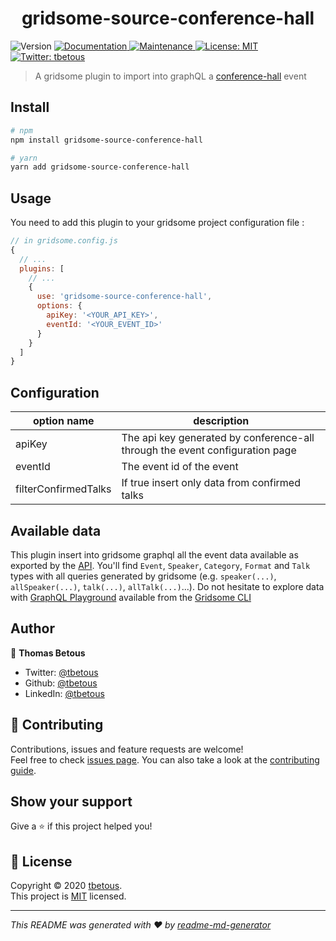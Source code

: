 <h1 align="center">gridsome-source-conference-hall</h1>
<p>
  <img alt="Version" src="https://img.shields.io/badge/version-0.0.1-blue.svg?cacheSeconds=2592000" />
  <a href="https://github.com/tbetous/gridsome-source-conference-hall#readme" target="_blank">
    <img alt="Documentation" src="https://img.shields.io/badge/documentation-yes-brightgreen.svg" />
  </a>
  <a href="https://github.com/tbetous/gridsome-source-conference-hall/graphs/commit-activity" target="_blank">
    <img alt="Maintenance" src="https://img.shields.io/badge/Maintained%3F-yes-green.svg" />
  </a>
  <a href="https://github.com/tbetous/gridsome-source-conference-hall/blob/master/LICENSE" target="_blank">
    <img alt="License: MIT" src="https://img.shields.io/badge/license-MIT-yellow.svg" />
  </a>
  <a href="https://twitter.com/tbetous" target="_blank">
    <img alt="Twitter: tbetous" src="https://img.shields.io/twitter/follow/tbetous.svg?style=social" />
  </a>
</p>

> A gridsome plugin to import into graphQL a [conference-hall](https://conference-hall.io/) event

## Install

```bash
# npm
npm install gridsome-source-conference-hall

# yarn
yarn add gridsome-source-conference-hall
```

## Usage

You need to add this plugin to your gridsome project configuration file :

```javascript
// in gridsome.config.js
{
  // ...
  plugins: [
    // ...
    {
      use: 'gridsome-source-conference-hall',
      options: {
        apiKey: '<YOUR_API_KEY>',
        eventId: '<YOUR_EVENT_ID>'
      }
    }
  ]
}
```

## Configuration

| option name          | description                                                                  |
| -------------------- | ---------------------------------------------------------------------------- |
| apiKey               | The api key generated by conference-all through the event configuration page |
| eventId              | The event id of the event                                                    |
| filterConfirmedTalks | If true insert only data from confirmed talks                                |

## Available data

This plugin insert into gridsome graphql all the event data available as exported by the [API](https://contribute-conference-hall.netlify.com/?path=/docs/apis-event--page). You'll find `Event`, `Speaker`, `Category`, `Format` and `Talk` types with all queries generated by gridsome (e.g. `speaker(...)`, `allSpeaker(...)`, `talk(...)`, `allTalk(...)`...).
Do not hesitate to explore data with [GraphQL Playground](https://github.com/prisma-labs/graphql-playground) available from the [Gridsome CLI](https://gridsome.org/docs/gridsome-cli/#explore)

## Author

👤 **Thomas Betous**

- Twitter: [@tbetous](https://twitter.com/tbetous)
- Github: [@tbetous](https://github.com/tbetous)
- LinkedIn: [@tbetous](https://linkedin.com/in/tbetous)

## 🤝 Contributing

Contributions, issues and feature requests are welcome!<br />Feel free to check [issues page](https://github.com/tbetous/gridsome-source-conference-hall/issues). You can also take a look at the [contributing guide](https://github.com/tbetous/gridsome-source-conference-hall/blob/master/docs/CONTRIBUTING.md).

## Show your support

Give a ⭐️ if this project helped you!

## 📝 License

Copyright © 2020 [tbetous](https://github.com/tbetous).<br />
This project is [MIT](https://github.com/tbetous/gridsome-source-conference-hall/blob/master/LICENSE) licensed.

---

_This README was generated with ❤️ by [readme-md-generator](https://github.com/kefranabg/readme-md-generator)_
